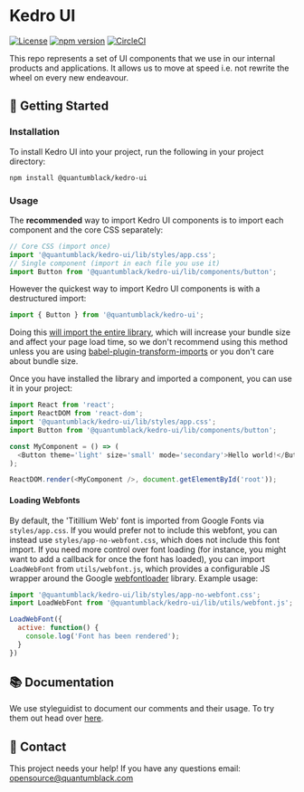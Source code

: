 # Kedro UI

[![License](https://img.shields.io/badge/license-Apache%202.0-blue.svg)](https://opensource.org/licenses/Apache-2.0)
[![npm version](https://badge.fury.io/js/%40quantumblack%2Fkedro-ui.svg)](https://badge.fury.io/js/%40quantumblack%2Fkedro-ui) [![CircleCI](https://circleci.com/gh/quantumblacklabs/kedro-ui.svg?style=svg&circle-token=16d3f559b48b0890a5ee3adbc1d4be0e62f9637d)](https://circleci.com/gh/quantumblacklabs/kedro-ui)

This repo represents a set of UI components that we use in our internal products and applications. It allows us to move at speed i.e. not rewrite the wheel on every new endeavour.

## 👀 Getting Started

### Installation
To install Kedro UI into your project, run the following in your project directory:
```
npm install @quantumblack/kedro-ui
```

### Usage
The **recommended** way to import Kedro UI components is to import each component and the core CSS separately:
```JavaScript
// Core CSS (import once)
import '@quantumblack/kedro-ui/lib/styles/app.css';
// Single component (import in each file you use it)
import Button from '@quantumblack/kedro-ui/lib/components/button';
```
However the quickest way to import Kedro UI components is with a destructured import:
```JavaScript
import { Button } from '@quantumblack/kedro-ui';
```
Doing this [will import the entire library](https://www.blazemeter.com/blog/the-correct-way-to-import-lodash-libraries-a-benchmark), which will increase your bundle size and affect your page load time, so we don't recommend using this method unless you are using [babel-plugin-transform-imports](https://www.npmjs.com/package/babel-plugin-transform-imports) or you don't care about bundle size.

Once you have installed the library and imported a component, you can use it in your project:
```JavaScript
import React from 'react';
import ReactDOM from 'react-dom';
import '@quantumblack/kedro-ui/lib/styles/app.css';
import Button from '@quantumblack/kedro-ui/lib/components/button';

const MyComponent = () => (
  <Button theme='light' size='small' mode='secondary'>Hello world!</Button>
);

ReactDOM.render(<MyComponent />, document.getElementById('root'));
```

#### Loading Webfonts

By default, the 'Titillium Web' font is imported from Google Fonts via `styles/app.css`. If you would prefer not to include this webfont, you can instead use `styles/app-no-webfont.css`, which does not include this font import. If you need more control over font loading (for instance, you might want to add a callback for once the font has loaded), you can import `LoadWebFont` from `utils/webfont.js`, which provides a configurable JS wrapper around the Google [webfontloader](https://github.com/typekit/webfontloader) library. Example usage:

```JavaScript
import '@quantumblack/kedro-ui/lib/styles/app-no-webfont.css';
import LoadWebFont from '@quantumblack/kedro-ui/lib/utils/webfont.js';

LoadWebFont({
  active: function() {
    console.log('Font has been rendered');
  }
})
```


## 📚 Documentation

We use styleguidist to document our comments and their usage. To try them out head over [here](https://quantumblacklabs.github.io/kedro-ui/).

## 👋 Contact

This project needs your help! If you have any questions email: opensource@quantumblack.com
